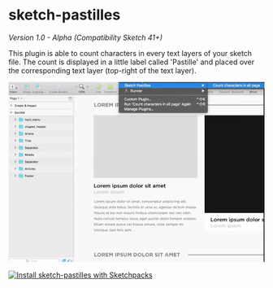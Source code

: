 # sketch-pastilles

*Version 1.0 - Alpha (Compatibility Sketch 41+)*

This plugin is able to count characters in every text layers of your sketch file. The count is displayed in a little label called 'Pastille' and placed over the corresponding text layer (top-right of the text layer).

![Demonstration GIF](https://github.com/jvergerolle/sketch-pastilles/raw/master/Resources/demo.gif)

[![Install sketch-pastilles with Sketchpacks](http://sketchpacks-com.s3.amazonaws.com/assets/badges/sketchpacks-badge-install.png "Install sketch-pastilles with Sketchpacks")](https://sketchpacks.com/jvergerolle/sketch-pastilles)
